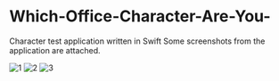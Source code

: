 # Which-Office-Character-Are-You-
Character test application written in Swift
Some screenshots from the application are attached.

![1](https://user-images.githubusercontent.com/67782476/184995669-c3bc163c-da65-4eee-8611-63b8321957eb.png)
![2](https://user-images.githubusercontent.com/67782476/184995677-eda1709d-a84c-464c-9ad7-bdc8eff50318.png)
![3](https://user-images.githubusercontent.com/67782476/184995679-44a90777-27e5-448e-8acb-ddd805693b0c.png)
